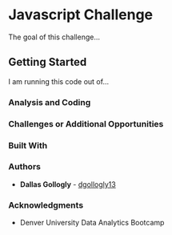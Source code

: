 # Javascript Challenge

The goal of this challenge... 

## Getting Started 

I am running this code out of...

### Analysis and Coding 



### Challenges or Additional Opportunities



### Built With



### Authors

* **Dallas Gollogly** - [dgollogly13](https://github.com/dgollogly13)

### Acknowledgments

* Denver University Data Analytics Bootcamp 
